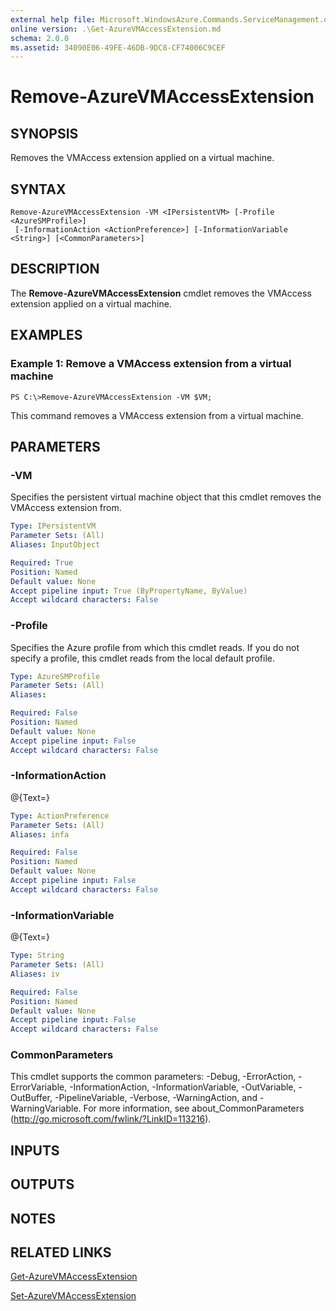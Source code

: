 ```yaml
---
external help file: Microsoft.WindowsAzure.Commands.ServiceManagement.dll-Help.xml
online version: .\Get-AzureVMAccessExtension.md
schema: 2.0.0
ms.assetid: 34090E06-49FE-46DB-9DC8-CF74006C9CEF
---
```


# Remove-AzureVMAccessExtension

## SYNOPSIS
Removes the VMAccess extension applied on a virtual machine.

## SYNTAX

```
Remove-AzureVMAccessExtension -VM <IPersistentVM> [-Profile <AzureSMProfile>]
 [-InformationAction <ActionPreference>] [-InformationVariable <String>] [<CommonParameters>]
```

## DESCRIPTION
The **Remove-AzureVMAccessExtension** cmdlet removes the VMAccess extension applied on a virtual machine.

## EXAMPLES

### Example 1: Remove a VMAccess extension from a virtual machine
```
PS C:\>Remove-AzureVMAccessExtension -VM $VM;
```

This command removes a VMAccess extension from a virtual machine.

## PARAMETERS

### -VM
Specifies the persistent virtual machine object that this cmdlet removes the VMAccess extension from.

```yaml
Type: IPersistentVM
Parameter Sets: (All)
Aliases: InputObject

Required: True
Position: Named
Default value: None
Accept pipeline input: True (ByPropertyName, ByValue)
Accept wildcard characters: False
```

### -Profile
Specifies the Azure profile from which this cmdlet reads.
If you do not specify a profile, this cmdlet reads from the local default profile.

```yaml
Type: AzureSMProfile
Parameter Sets: (All)
Aliases: 

Required: False
Position: Named
Default value: None
Accept pipeline input: False
Accept wildcard characters: False
```

### -InformationAction
@{Text=}

```yaml
Type: ActionPreference
Parameter Sets: (All)
Aliases: infa

Required: False
Position: Named
Default value: None
Accept pipeline input: False
Accept wildcard characters: False
```

### -InformationVariable
@{Text=}

```yaml
Type: String
Parameter Sets: (All)
Aliases: iv

Required: False
Position: Named
Default value: None
Accept pipeline input: False
Accept wildcard characters: False
```

### CommonParameters
This cmdlet supports the common parameters: -Debug, -ErrorAction, -ErrorVariable, -InformationAction, -InformationVariable, -OutVariable, -OutBuffer, -PipelineVariable, -Verbose, -WarningAction, and -WarningVariable. For more information, see about_CommonParameters (http://go.microsoft.com/fwlink/?LinkID=113216).

## INPUTS

## OUTPUTS

## NOTES

## RELATED LINKS

[Get-AzureVMAccessExtension](./Get-AzureVMAccessExtension.md)

[Set-AzureVMAccessExtension](./Set-AzureVMAccessExtension.md)


